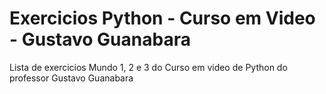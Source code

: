# Exercicios Python - Curso em Video - Gustavo Guanabara
 Lista de exercicios Mundo 1, 2 e 3 do Curso em video de Python do professor Gustavo Guanabara 
